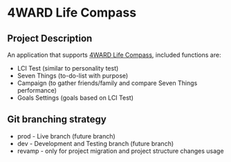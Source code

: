 # 4WARD Life Compass

## Project Description
An application that supports [4WARD Life Compass](https://4wardlc.com/), included functions are:
- LCI Test (similar to personality test)
- Seven Things (to-do-list with purpose)
- Campaign (to gather friends/family and compare Seven Things performance)
- Goals Settings (goals based on LCI Test)

## Git branching strategy 
- prod - Live branch (future branch)
- dev - Development and Testing branch (future branch)
- revamp - only for project migration and project structure changes usage

